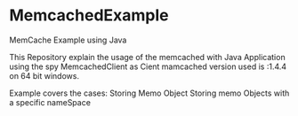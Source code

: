 # MemcachedExample
MemCache Example using Java


This Repository explain the usage of the memcached with Java Application using the spy MemcachedClient as Cient
mamcached version used is :1.4.4 on 64 bit windows.

Example covers the cases:
   Storing Memo Object
   Storing memo Objects with a specific nameSpace 
